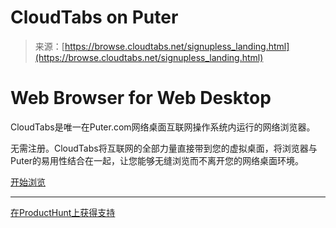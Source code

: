 <!--yml

category: 未分类

date: 2024-05-29 12:29:11

-->

# CloudTabs on Puter

> 来源：[https://browse.cloudtabs.net/signupless_landing.html](https://browse.cloudtabs.net/signupless_landing.html)

# Web Browser for Web Desktop

CloudTabs是唯一在Puter.com网络桌面互联网操作系统内运行的网络浏览器。

无需注册。CloudTabs将互联网的全部力量直接带到您的虚拟桌面，将浏览器与Puter的易用性结合在一起，让您能够无缝浏览而不离开您的网络桌面环境。

[开始浏览](https://puter.com/app/cloudtabs-browserbox)

* * *

[在ProductHunt上获得支持](https://www.producthunt.com/posts/cloudtabs-1)
